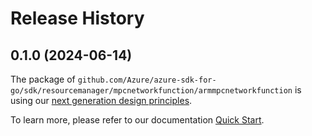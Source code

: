 # Release History

## 0.1.0 (2024-06-14)

The package of `github.com/Azure/azure-sdk-for-go/sdk/resourcemanager/mpcnetworkfunction/armmpcnetworkfunction` is using our [next generation design principles](https://azure.github.io/azure-sdk/general_introduction.html).

To learn more, please refer to our documentation [Quick Start](https://aka.ms/azsdk/go/mgmt).